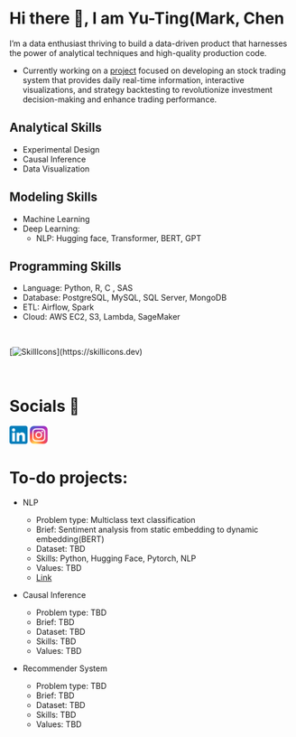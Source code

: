 # Hi there 👋, I am Yu-Ting(Mark, Chen

I’m a data enthusiast thriving to build a data-driven product that harnesses the power of analytical techniques and high-quality production code.

* Currently working on a [project](https://github.com/yuting1214/Financial_proj) focused on developing an stock trading system that provides daily real-time information, interactive visualizations, and strategy backtesting to revolutionize investment decision-making and enhance trading performance.

## Analytical Skills
* Experimental Design
* Causal Inference
* Data Visualization

## Modeling Skills
* Machine Learning
* Deep Learning:
  * NLP: Hugging face, Transformer, BERT, GPT
  
## Programming Skills
* Language: Python, R, C , SAS
* Database: PostgreSQL, MySQL, SQL Server, MongoDB
* ETL: Airflow, Spark
* Cloud: AWS EC2, S3, Lambda, SageMaker

<br/>

[![SkillIcons](https://skillicons.dev/icons?i=py,r,bash,mysql,postgres,mongodb,aws,flask,docker,github,heroku,latex,md,vscode,)](https://skillicons.dev)

<br/>

# Socials 📝

[<img alt="mark_chen | LinkedIn" height="32px" src="icons/LinkedIn.svg"/>][linkedin]
[<img alt="mark_chen | Instagram" height="32px" src="icons/Instagram.svg" />][instagram]

[instagram]: https://www.instagram.com/yuting_ya/
[linkedin]: https://www.linkedin.com/in/yu-ting-chen/

# To-do projects:    
* NLP
  * Problem type: Multiclass text classification
  * Brief: Sentiment analysis from static embedding to dynamic embedding(BERT)
  * Dataset: TBD
  * Skills: Python, Hugging Face, Pytorch, NLP
  * Values: TBD
  * [Link](https://github.com/yuting1214/sentiment_analysis/tree/main)

* Causal Inference
  * Problem type: TBD
  * Brief: TBD
  * Dataset: TBD
  * Skills: TBD
  * Values: TBD

* Recommender System
  * Problem type: TBD
  * Brief: TBD
  * Dataset: TBD
  * Skills: TBD
  * Values: TBD
